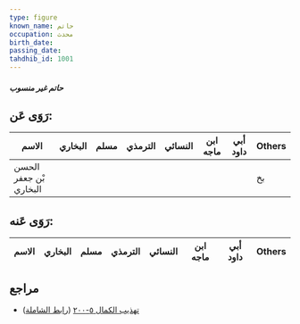 ```yaml
---
type: figure
known_name: حاتم
occupation: محدث
birth_date:
passing_date:
tahdhib_id: 1001
---
```

##### حاتم غير منسوب

## رَوَى عَن:
| الاسم                  | البخاري | مسلم | الترمذي | النسائي | ابن ماجه | أبي داود | Others |
| ---------------------- | ------- | ---- | ------- | ------- | -------- | -------- | ------ |
| الحسن بْن جعفر البخاري |         |      |         |         |          |          | بخ     |
## رَوَى عَنه:
| الاسم | البخاري | مسلم | الترمذي | النسائي | ابن ماجه | أبي داود | Others |
| ----- | ------- | ---- | ------- | ------- | -------- | -------- | ------ |
## مراجع
- [تهذيب الكمال ٥-٢٠٠](obsidian://open?vault=Tahdhib-al-Kamal&file=Figures/١٠٠١-حاتم%20غير%20منسوب) ([رابط الشاملة](https://shamela.ws/book/3722/2278))